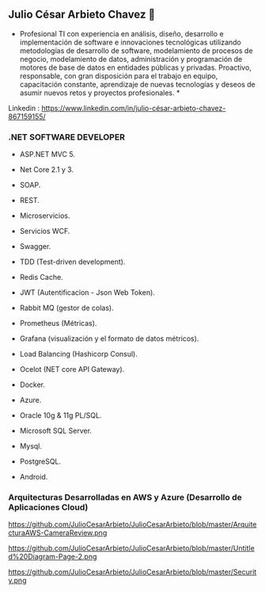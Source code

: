 ## Julio César Arbieto Chavez 👋 ##

* Profesional TI con experiencia en análisis, diseño, desarrollo e implementación de software e innovaciones tecnológicas utilizando metodologías de desarrollo de software, modelamiento de procesos de negocio, modelamiento de datos, administración y programación de motores de base de datos en entidades públicas y privadas. Proactivo, responsable, con gran disposición para el trabajo en equipo, capacitación constante, aprendizaje de nuevas tecnologías y deseos de asumir nuevos retos y proyectos profesionales. *

Linkedin : https://www.linkedin.com/in/julio-césar-arbieto-chavez-867159155/

### .NET SOFTWARE DEVELOPER ###

- ASP.NET MVC 5.
- Net Core 2.1 y 3.
- SOAP.
- REST.
- Microservicios.
- Servicios WCF.
- Swagger.
- TDD (Test-driven development).
- Redis Cache.
- JWT (Autentificacion - Json Web Token).
- Rabbit MQ (gestor de colas).
- Prometheus (Métricas).
- Grafana (visualización y el formato de datos métricos).
- Load Balancing (Hashicorp Consul).
- Ocelot (NET core API Gateway).
- Docker.
- Azure.

- Oracle 10g & 11g PL/SQL.
- Microsoft SQL Server.
- Mysql.
- PostgreSQL.

- Android.



### Arquitecturas Desarrolladas en AWS y Azure (Desarrollo de Aplicaciones Cloud)

https://github.com/JulioCesarArbieto/JulioCesarArbieto/blob/master/ArquitecturaAWS-CameraReview.png

https://github.com/JulioCesarArbieto/JulioCesarArbieto/blob/master/Untitled%20Diagram-Page-2.png

https://github.com/JulioCesarArbieto/JulioCesarArbieto/blob/master/Security.png

